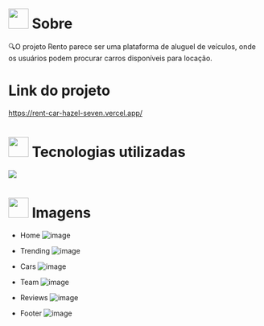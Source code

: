 # <img height="40" src="https://user-images.githubusercontent.com/84249945/219458363-0df46081-95bd-4878-a828-541457541cbd.png"/> Sobre
🔍O projeto Rento parece ser uma plataforma de aluguel de veículos, onde os usuários podem procurar carros disponíveis para locação. 

# Link do projeto
https://rent-car-hazel-seven.vercel.app/

# <img height="40" src="https://user-images.githubusercontent.com/84249945/219471565-77dd520e-41ee-41f8-8fb9-0e259535a867.png"/> Tecnologias utilizadas
<p>
  <a href="https://skillicons.dev">
    <img src="https://skillicons.dev/icons?i=html,css,js" />
  </a>
</p>

# <img height="40" src="https://user-images.githubusercontent.com/84249945/219472556-367952b0-d430-495e-87b9-3f4611bdab21.png" /> Imagens

- Home
![image](https://github.com/user-attachments/assets/62a63ece-494e-4085-b93a-835f5e3b5474)


- Trending
  ![image](https://github.com/user-attachments/assets/51a1e83d-f903-4587-a636-1d3520a6e18a)


- Cars
![image](https://github.com/user-attachments/assets/92e6bf76-8184-43a5-994e-0f4af017746e)


- Team
  ![image](https://github.com/user-attachments/assets/2bd77e1b-c9dc-4a91-a775-04adecb94218)

- Reviews
  ![image](https://github.com/user-attachments/assets/f25c318c-ac32-4222-bd0e-6abbdb02040c)

- Footer
  ![image](https://github.com/user-attachments/assets/cc4558ae-1050-4db1-b117-6666667d47a9)

  

